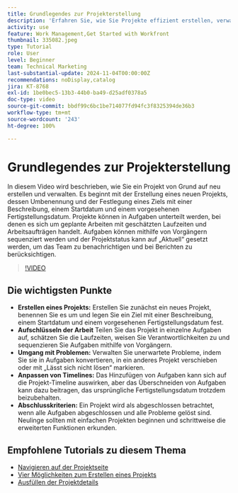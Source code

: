 ```yaml
---
title: Grundlegendes zur Projekterstellung
description: 'Erfahren Sie, wie Sie Projekte effizient erstellen, verwalten und abschließen, mit unerwarteten Problemen umgehen und wertvolle anfängliche Tipps zum Umgang mit wichtigen Projekt-Management-Funktionen finden. '
activity: use
feature: Work Management,Get Started with Workfront
thumbnail: 335082.jpeg
type: Tutorial
role: User
level: Beginner
team: Technical Marketing
last-substantial-update: 2024-11-04T00:00:00Z
recommendations: noDisplay,catalog
jira: KT-8768
exl-id: 1be0bec5-13b3-44b0-ba49-d25adf0378a5
doc-type: video
source-git-commit: bbdf99c6bc1be714077fd94fc3f8325394de36b3
workflow-type: tm+mt
source-wordcount: '243'
ht-degree: 100%

---
```


# Grundlegendes zur Projekterstellung

In diesem Video wird beschrieben, wie Sie ein Projekt von Grund auf neu erstellen und verwalten. Es beginnt mit der Erstellung eines neuen Projekts, dessen Umbenennung und der Festlegung eines Ziels mit einer Beschreibung, einem Startdatum und einem vorgesehenen Fertigstellungsdatum. Projekte können in Aufgaben unterteilt werden, bei denen es sich um geplante Arbeiten mit geschätzten Laufzeiten und Arbeitsaufträgen handelt. Aufgaben können mithilfe von Vorgängern sequenziert werden und der Projektstatus kann auf „Aktuell“ gesetzt werden, um das Team zu benachrichtigen und bei Berichten zu berücksichtigen. 


>[!VIDEO](https://video.tv.adobe.com/v/3435903/?quality=12&learn=on&enablevpops=1&captions=ger)

## Die wichtigsten Punkte

* **Erstellen eines Projekts:** Erstellen Sie zunächst ein neues Projekt, benennen Sie es um und legen Sie ein Ziel mit einer Beschreibung, einem Startdatum und einem vorgesehenen Fertigstellungsdatum fest.
* **Aufschlüsseln der Arbeit** Teilen Sie das Projekt in einzelne Aufgaben auf, schätzen Sie die Laufzeiten, weisen Sie Verantwortlichkeiten zu und sequenzieren Sie Aufgaben mithilfe von Vorgängern. 
* **Umgang mit Problemen:** Verwalten Sie unerwartete Probleme, indem Sie sie in Aufgaben konvertieren, in ein anderes Projekt verschieben oder mit „Lässt sich nicht lösen“ markieren. 
* **Anpassen von Timelines:** Das Hinzufügen von Aufgaben kann sich auf die Projekt-Timeline auswirken, aber das Überschneiden von Aufgaben kann dazu beitragen, das ursprüngliche Fertigstellungsdatum trotzdem beizubehalten. 
* **Abschlusskriterien:** Ein Projekt wird als abgeschlossen betrachtet, wenn alle Aufgaben abgeschlossen und alle Probleme gelöst sind. Neulinge sollten mit einfachen Projekten beginnen und schrittweise die erweiterten Funktionen erkunden. 


## Empfohlene Tutorials zu diesem Thema

* [Navigieren auf der Projektseite](/help/manage-work/projects/navigate-the-project-page.md)
* [Vier Möglichkeiten zum Erstellen eines Projekts](/help/manage-work/projects/understand-other-ways-to-create-projects.md)
* [Ausfüllen der Projektdetails](/help/manage-work/projects/fill-in-the-project-details.md)

